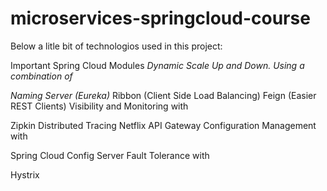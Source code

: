 # microservices-springcloud-course
Below a litle bit of technologios used in this project: 

Important Spring Cloud Modules
*Dynamic Scale Up and Down. Using a combination of*

_Naming Server (Eureka)_
Ribbon (Client Side Load Balancing)
Feign (Easier REST Clients)
Visibility and Monitoring with

Zipkin Distributed Tracing
Netflix API Gateway
Configuration Management with

Spring Cloud Config Server
Fault Tolerance with

Hystrix

